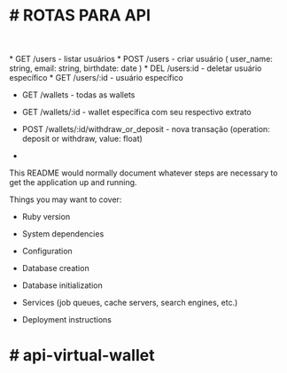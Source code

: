 <h1># ROTAS PARA API</h1>
<br><br>
* GET /users - listar usuários
* POST /users - criar usuário ( user_name: string, email: string, birthdate: date )
* DEL /users:id - deletar usuário específico
* GET /users/:id - usuário específico

* GET /wallets - todas as wallets
* GET /wallets/:id - wallet específica com seu respectivo extrato

* POST /wallets/:id/withdraw_or_deposit - nova transação (operation: deposit or withdraw, value: float)
* 
This README would normally document whatever steps are necessary to get the
application up and running.

Things you may want to cover:

* Ruby version

* System dependencies

* Configuration

* Database creation

* Database initialization

* Services (job queues, cache servers, search engines, etc.)

* Deployment instructions

<h1>#   a p i - v i r t u a l - w a l l e t </h1>
